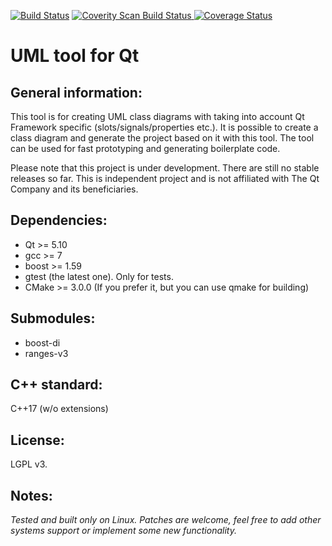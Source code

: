 [![Build Status](https://travis-ci.org/vt4a2h/uml-tool.svg?branch=master)](https://travis-ci.org/vt4a2h/uml-tool/builds)
<a href="https://scan.coverity.com/projects/5161">
  <img alt="Coverity Scan Build Status"
       src="https://scan.coverity.com/projects/5161/badge.svg"/>
</a>
[![Coverage Status](https://coveralls.io/repos/vt4a2h/uml-tool/badge.svg?branch=master)](https://coveralls.io/r/vt4a2h/uml-tool?branch=master)

# UML tool for Qt

## General information:
This tool is for creating UML class diagrams with taking into account Qt Framework specific (slots/signals/properties etc.). It is possible to create a class diagram and generate the project based on it with this tool. The tool can be used for fast prototyping and generating boilerplate code.

Please note that this project is under development. There are still no stable releases so far. 
This is independent project and is not affiliated with The Qt Company and its beneficiaries.

## Dependencies:
- Qt    >= 5.10
- gcc   >= 7
- boost >= 1.59
- gtest (the latest one). Only for tests.
- CMake >= 3.0.0 (If you prefer it, but you can use qmake for building)

## Submodules:
- boost-di
- ranges-v3

## C++ standard: 
C++17 (w/o extensions)

## License: 
LGPL v3.

## Notes:
*Tested and built only on Linux. Patches are welcome, feel free to add other systems support or implement some new functionality.*
